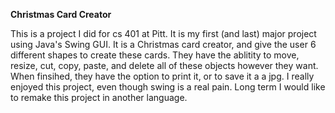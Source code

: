 **Christmas Card Creator**

This is a project I did for cs 401 at Pitt. It is my first (and last) major project using Java's Swing GUI. It is a Christmas card creator, and give the user 6 different shapes to create these cards. They have the ablitity to move, resize, cut, copy, paste, and delete all of these objects however they want. When finsihed, they have the option to print it, or to save it a a jpg. I really enjoyed this project, even though swing is a real pain. Long term I would like to remake this project in another language.